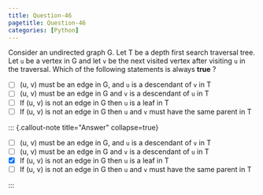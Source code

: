 ```yaml
---
title: Question-46
pagetitle: Question-46
categories: [Python]
---
```


Consider an undirected graph G. Let T be a depth first search traversal tree. Let `u` be a vertex in G and let `v` be the next visited vertex after visiting `u` in the traversal. Which of the following statements is always **true** ? 

- [ ] (u, v) must be an edge in G, and `u` is a descendant of `v` in T
- [ ] (u, v) must be an edge in G and `v` is a descendant of `u` in T
- [ ] If (u, v) is not an edge in G then `u` is a leaf in T
- [ ] If (u, v) is not an edge in G then `u` and `v` must have the same parent in T

::: {.callout-note title="Answer" collapse=true}

- [ ] (u, v) must be an edge in G, and `u` is a descendant of `v` in T
- [ ] (u, v) must be an edge in G and `v` is a descendant of `u` in T
- [x] If (u, v) is not an edge in G then `u` is a leaf in T
- [ ] If (u, v) is not an edge in G then `u` and `v` must have the same parent in T

:::
